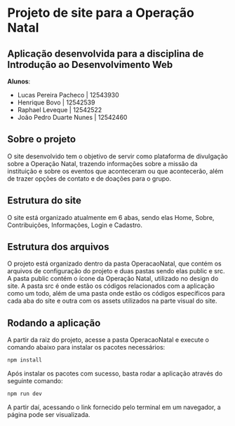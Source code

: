 # Projeto de site para a Operação Natal

## Aplicação desenvolvida para a disciplina de Introdução ao Desenvolvimento Web

**Alunos**:
  - Lucas Pereira Pacheco | 12543930
  - Henrique Bovo | 12542539
  - Raphael Leveque | 12542522
  - João Pedro Duarte Nunes | 12542460

## Sobre o projeto

O site desenvolvido tem o objetivo de servir como plataforma de divulgação sobre a Operação Natal, trazendo informações sobre a missão da instituição e sobre os eventos que aconteceram ou que acontecerão, além de trazer opções de contato e de doações para o grupo.

## Estrutura do site

O site está organizado atualmente em 6 abas, sendo elas Home, Sobre, Contribuições, Informações, Login e Cadastro.

## Estrutura dos arquivos

O projeto está organizado dentro da pasta OperacaoNatal, que contém os arquivos de configuração do projeto e duas pastas sendo elas public e src. A pasta public contém o ícone da Operação Natal, utilizado no design do site. A pasta src é onde estão os códigos relacionados com a aplicação como um todo, além de uma pasta onde estão os códigos específicos para cada aba do site e outra com os assets utilizados na parte visual do site.

## Rodando a aplicação

A partir da raiz do projeto, acesse a pasta OperacaoNatal e execute o comando abaixo para instalar os pacotes necessários:

```sh
npm install
```

Após instalar os pacotes com sucesso, basta rodar a aplicação através do seguinte comando:

```sh
npm run dev
```

A partir daí, acessando o link fornecido pelo terminal em um navegador, a página pode ser visualizada.
